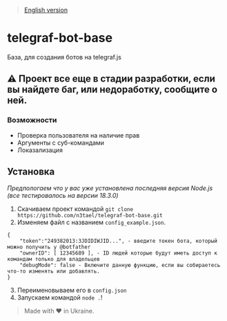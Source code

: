 > [English version](https://github.com/n3tael/telegraf-bot-base/README.md)
# telegraf-bot-base
База, для создания ботов на telegraf.js

## **⚠ Проект все еще в стадии разработки, если вы найдете баг, или недоработку, сообщите о ней.**

### Возможности
* Проверка пользователя на наличие прав
* Аргументы с суб-командами
* Локазализация

## Установка
*Предпологаем что у вас уже установлена последняя версия Node.js (все тестировалось на версии 18.3.0)*
1. Скачиваем проект командой `git clone https://github.com/n3tael/telegraf-bot-base.git` 
2. Изменяем файл с названием `config_example.json`.
```
{
    "token":"249382013:3JDIDIWJID...", - введите токен бота, который можно получить у @botfather
    "ownerID": [ 12345689 ], - ID людей которые будут иметь доступ к командам только для владельцев
    "debugMode": false - Включите данную функцию, если вы собираетесь что-то изменять или добавлять.
}
```
3. Переименовываем его в `config.json`
4. Запускаем командой `node .`!

> Made with ❤ in Ukraine.

